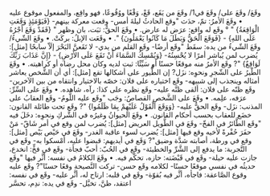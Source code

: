 ‌وقَعَ/ ‌وقَعَ على/ ‌وقَعَ في1/ ‌وقَعَ من يَقَع، قَعْ، وَقْعًا ووُقُوعًا، فهو واقِع، والمفعول موقوع عليه
• ‌وقَعَ الأمرُ: تمّ، حدَث "‌وقع الحادثُ ليلةَ أمس- وقعت معركة بينهم- {فَيَوْمَئِذٍ وَقَعَتِ الْوَاقِعَةُ} " ° ‌وقَع له واقع: عرَض له عارض.
• ‌وقَعَ الحقُّ: ثبَت، بان وظهر " {فَقَدْ ‌وَقَعَ أَجْرُهُ عَلَى اللهِ} - {فَوَقَعَ الْحَقُّ وَبَطَلَ مَا كَانُوا يَعْمَلُونَ} ".
• وقَعَت الإبلُ: بركَتْ.
• ‌وقَعَ الشّيءُ/ ‌وقَعَ الشّيءُ من يده: سقَط "‌وقَع أرضًا- ‌وقَع القلم من يدي- لا تَقَعنَّ البَحْرَ إلَاّ سابحًا [مثل]: يُضرب لمن يُباشر أمرًا لا يُحْسِنُهُ- {وَيُمْسِكُ السَّمَاءَ أَنْ تَقَعَ عَلَى الأَرْضِ} - {إِنَّ عَذَابَ رَبِّكَ لَوَاقِعٌ} "? ‌وقَع الأمرُ منه موقعًا حسنًا أو سَيِّئًا: ثبت لديه وكان محل رضاه أو كراهيته.
• ‌وقَعَ الطّيرُ على الشّجرِ ونحوِه: نزَل? إن الطُّيور على أشكالها تقع [مثل]: أي أن الشَّخص يعاشر أمثاله وينجذب إلى شبيهه- ‌وقَع اختياره على فلان: خصّه بالاختيار وانتقاه من بين الآخرين- ‌وقَع ظنّه على فلان: ألقى ظنَّه عليه- ‌وقَع نظره على كذا: رآه، شاهده.
• ‌وقَعَ على السِّرِّ: عرَفه، علِمه.
• ‌وقَعَ على الشَّخصِ القصاصُ: وجَب "‌وقَع عليه اللَّومُ- ‌وقَع العقابُ على المذنب: نزَل- ‌وقَع الحقُّ عليه- {وَوَقَعَ الْقَوْلُ عَلَيْهِمْ بِمَا ظَلَمُوا} "? ‌وقَع تحت طائلة القانون: خضَع للعقاب بحسب أحكام القانون.
• ‌وقَعَ الحيوانُ وغيرُه في الشَّركِ ونحوِه: دخَلَ فيه "‌وقَع الطَّائرُ في الفخّ- ‌وقَعَ في الطَّويل العريض [مثل]: يُضرب لمن
 ‌وقع في أمر شَاقّ- مَنْ حفَرَ حُفْرةً لأخيه ‌وقع فيها [مثل]: يُضرب لسوء عاقبة الغدر- ‌وقَعَ في حَيْص بَيْص [مثل]: ‌وقع في ورطة، أصابته شدَّة وضيق"? ‌وَقَع في أيديهم: قبضوا عليه، أمْسكوا به- ‌وقَع في التَّجربة: ما يدفع إلى الشَّرِّ والخطيئة- ‌وقَع في الحُبّ: أحبّ فجأة- ‌وقَع في فخٍّ: انخدع، جازت عليه حيلة- ‌وقَع في قَبْضَته: حازه، تحكَّم فيه.
• ‌وقَعَ الكلامُ في نفسه: أثَّر فيها "‌وقَع حديثُه في نفسي موقعًا حسنًا- لكلامه ‌وقَع حسن- تركت النَّصيحة وقعًا حسنًا"? ‌وقَع عليه وقوع الصَّاعقة: فاجأه، أثَّر فيه بُقوّة- ‌وقَع في قلبه: ارتاح له، أثَّر عليه- ‌وقَع في نفسه: اعتقد، ظنَّ، تخيَّل- ‌وقَع في يده: ندِم، تحسَّر